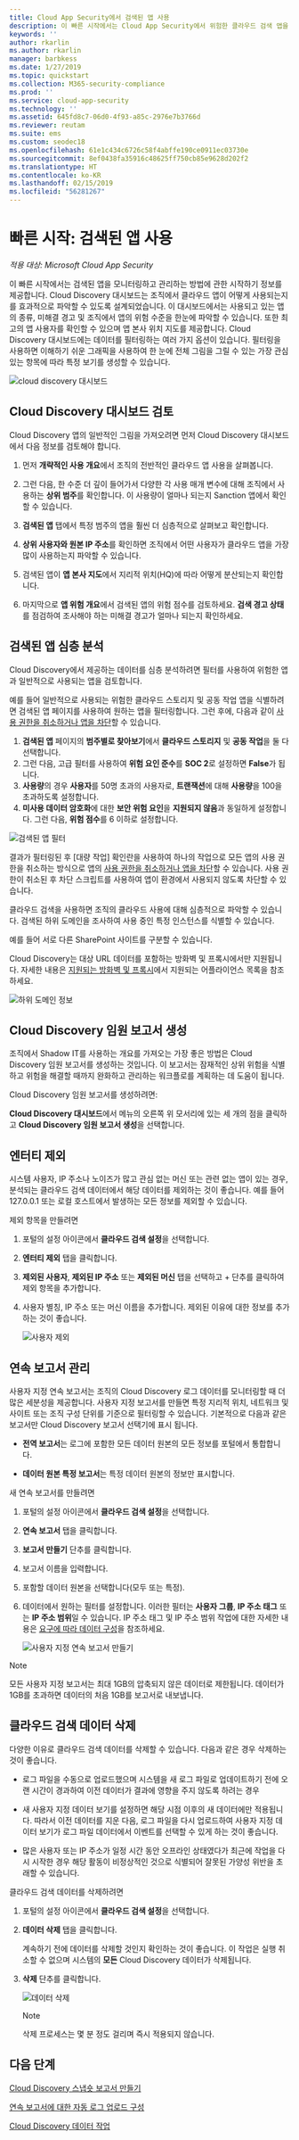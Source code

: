 ```yaml
---
title: Cloud App Security에서 검색된 앱 사용
description: 이 빠른 시작에서는 Cloud App Security에서 위험한 클라우드 검색 앱을 식별 및 해결하기 위한 프로세스를 설명합니다.
keywords: ''
author: rkarlin
ms.author: rkarlin
manager: barbkess
ms.date: 1/27/2019
ms.topic: quickstart
ms.collection: M365-security-compliance
ms.prod: ''
ms.service: cloud-app-security
ms.technology: ''
ms.assetid: 645fd8c7-06d0-4f93-a85c-2976e7b3766d
ms.reviewer: reutam
ms.suite: ems
ms.custom: seodec18
ms.openlocfilehash: 61e1c434c6726c58f4abffe190ce0911ec03730e
ms.sourcegitcommit: 8ef0438fa35916c48625ff750cb85e9628d202f2
ms.translationtype: HT
ms.contentlocale: ko-KR
ms.lasthandoff: 02/15/2019
ms.locfileid: "56281267"
---
```

# <a name="quickstart-work-with-discovered-apps"></a>빠른 시작: 검색된 앱 사용

*적용 대상: Microsoft Cloud App Security*

이 빠른 시작에서는 검색된 앱을 모니터링하고 관리하는 방법에 관한 시작하기 정보를 제공합니다. Cloud Discovery 대시보드는 조직에서 클라우드 앱이 어떻게 사용되는지를 효과적으로 파악할 수 있도록 설계되었습니다. 이 대시보드에서는 사용되고 있는 앱의 종류, 미해결 경고 및 조직에서 앱의 위험 수준을 한눈에 파악할 수 있습니다. 또한 최고의 앱 사용자를 확인할 수 있으며 앱 본사 위치 지도를 제공합니다. Cloud Discovery 대시보드에는 데이터를 필터링하는 여러 가지 옵션이 있습니다. 필터링을 사용하면 이해하기 쉬운 그래픽을 사용하여 한 눈에 전체 그림을 그릴 수 있는 가장 관심 있는 항목에 따라 특정 보기를 생성할 수 있습니다.

![cloud discovery 대시보드](./media/cloud-discovery-dashboard.png)

## <a name="review-the-cloud-discovery-dashboard"></a>Cloud Discovery 대시보드 검토

Cloud Discovery 앱의 일반적인 그림을 가져오려면 먼저 Cloud Discovery 대시보드에서 다음 정보를 검토해야 합니다.
 
1. 먼저 **개략적인 사용 개요**에서 조직의 전반적인 클라우드 앱 사용을 살펴봅니다.

2. 그런 다음, 한 수준 더 깊이 들어가서 다양한 각 사용 매개 변수에 대해 조직에서 사용하는 **상위 범주**를 확인합니다. 이 사용량이 얼마나 되는지 Sanction 앱에서 확인할 수 있습니다.

3. **검색된 앱** 탭에서 특정 범주의 앱을 훨씬 더 심층적으로 살펴보고 확인합니다.

4. **상위 사용자와 원본 IP 주소**를 확인하면 조직에서 어떤 사용자가 클라우드 앱을 가장 많이 사용하는지 파악할 수 있습니다.
5. 검색된 앱이 **앱 본사 지도**에서 지리적 위치(HQ)에 따라 어떻게 분산되는지 확인합니다.

6. 마지막으로 **앱 위험 개요**에서 검색된 앱의 위험 점수를 검토하세요. **검색 경고 상태**를 점검하여 조사해야 하는 미해결 경고가 얼마나 되는지 확인하세요.

## <a name="deep-dive-into-discovered-apps"></a>검색된 앱 심층 분석

Cloud Discovery에서 제공하는 데이터를 심층 분석하려면 필터를 사용하여 위험한 앱과 일반적으로 사용되는 앱을 검토합니다.


예를 들어 일반적으로 사용되는 위험한 클라우드 스토리지 및 공동 작업 앱을 식별하려면 검색된 앱 페이지를 사용하여 원하는 앱을 필터링합니다. 그런 후에, 다음과 같이 [사용 권한을 취소하거나 앱을 차단](governance-discovery.md)할 수 있습니다.

1. **검색된 앱** 페이지의 **범주별로 찾아보기**에서 **클라우드 스토리지** 및 **공동 작업**을 둘 다 선택합니다.
2. 그런 다음, 고급 필터를 사용하여 **위험 요인 준수**를 **SOC 2**로 설정하면 **False**가 됩니다.
3. **사용량**의 경우 **사용자**를 50명 초과의 사용자로, **트랜잭션**에 대해 **사용량**을 100을 초과하도록 설정합니다.
4. **미사용 데이터 암호화**에 대한 **보안 위험 요인**을 **지원되지 않음**과 동일하게 설정합니다. 그런 다음, **위험 점수**를 6 이하로 설정합니다.

![검색된 앱 필터](./media/discovered-app-filters.png)

결과가 필터링된 후 [대량 작업] 확인란을 사용하여 하나의 작업으로 모든 앱의 사용 권한을 취소하는 방식으로 앱의 [사용 권한을 취소하거나 앱을 차단](governance-discovery.md)할 수 있습니다. 사용 권한이 취소된 후 차단 스크립트를 사용하여 앱이 환경에서 사용되지 않도록 차단할 수 있습니다.

클라우드 검색을 사용하면 조직의 클라우드 사용에 대해 심층적으로 파악할 수 있습니다. 검색된 하위 도메인을 조사하여 사용 중인 특정 인스턴스를 식별할 수 있습니다.
     
예를 들어 서로 다른 SharePoint 사이트를 구분할 수 있습니다.

Cloud Discovery는 대상 URL 데이터를 포함하는 방화벽 및 프록시에서만 지원됩니다. 자세한 내용은 [지원되는 방화벽 및 프록시](set-up-cloud-discovery.md#supported-firewalls-and-proxies)에서 지원되는 어플라이언스 목록을 참조하세요.

 ![하위 도메인 정보](./media/discovery-domains.png) 

## <a name="generate-cloud-discovery-executive-report"></a>Cloud Discovery 임원 보고서 생성

조직에서 Shadow IT를 사용하는 개요를 가져오는 가장 좋은 방법은 Cloud Discovery 임원 보고서를 생성하는 것입니다. 이 보고서는 잠재적인 상위 위험을 식별하고 위험을 해결할 때까지 완화하고 관리하는 워크플로를 계획하는 데 도움이 됩니다.

Cloud Discovery 임원 보고서를 생성하려면: 

**Cloud Discovery 대시보드**에서 메뉴의 오른쪽 위 모서리에 있는 세 개의 점을 클릭하고 **Cloud Discovery 임원 보고서 생성**을 선택합니다.

## <a name="exclude-entities"></a>엔터티 제외

시스템 사용자, IP 주소나 노이즈가 많고 관심 없는 머신 또는 관련 없는 앱이 있는 경우, 분석되는 클라우드 검색 데이터에서 해당 데이터를 제외하는 것이 좋습니다. 예를 들어 127.0.0.1 또는 로컬 호스트에서 발생하는 모든 정보를 제외할 수 있습니다.  
  
제외 항목을 만들려면  
  
1. 포털의 설정 아이콘에서 **클라우드 검색 설정**을 선택합니다.  
2. **엔터티 제외** 탭을 클릭합니다.  
3. **제외된 사용자**, **제외된 IP 주소** 또는 **제외된 머신** 탭을 선택하고 + 단추를 클릭하여 제외 항목을 추가합니다.
4. 사용자 별칭, IP 주소 또는 머신 이름을 추가합니다. 제외된 이유에 대한 정보를 추가하는 것이 좋습니다.
  
     ![사용자 제외](./media/exclude-user.png "사용자 제외")  
  
## <a name="manage-continuous-reports"></a>연속 보고서 관리

사용자 지정 연속 보고서는 조직의 Cloud Discovery 로그 데이터를 모니터링할 때 더 많은 세분성을 제공합니다. 사용자 지정 보고서를 만들면 특정 지리적 위치, 네트워크 및 사이트 또는 조직 구성 단위를 기준으로 필터링할 수 있습니다. 기본적으로 다음과 같은 보고서만 Cloud Discovery 보고서 선택기에 표시 됩니다.  
  
- **전역 보고서**는 로그에 포함한 모든 데이터 원본의 모든 정보를 포털에서 통합합니다.  
  
- **데이터 원본 특정 보고서**는 특정 데이터 원본의 정보만 표시합니다.  
  
새 연속 보고서를 만들려면  
  
1. 포털의 설정 아이콘에서 **클라우드 검색 설정**을 선택합니다.  
  
2. **연속 보고서** 탭을 클릭합니다.  
  
3. **보고서 만들기** 단추를 클릭합니다.  
  
4. 보고서 이름을 입력합니다.  
  
5. 포함할 데이터 원본을 선택합니다(모두 또는 특정).  
  
6. 데이터에서 원하는 필터를 설정합니다. 이러한 필터는 **사용자 그룹**, **IP 주소 태그** 또는 **IP 주소 범위**일 수 있습니다. IP 주소 태그 및 IP 주소 범위 작업에 대한 자세한 내용은 [요구에 따라 데이터 구성](ip-tags.md)을 참조하세요.  
  
    ![사용자 지정 연속 보고서 만들기](./media/create-custom-continuous-report.png) 

> [!NOTE]
> 모든 사용자 지정 보고서는 최대 1GB의 압축되지 않은 데이터로 제한됩니다. 데이터가 1GB를 초과하면 데이터의 처음 1GB를 보고서로 내보냅니다.


## <a name="deleting-cloud-discovery-data"></a>클라우드 검색 데이터 삭제

다양한 이유로 클라우드 검색 데이터를 삭제할 수 있습니다. 다음과 같은 경우 삭제하는 것이 좋습니다.  
  
- 로그 파일을 수동으로 업로드했으며 시스템을 새 로그 파일로 업데이트하기 전에 오랜 시간이 경과하여 이전 데이터가 결과에 영향을 주지 않도록 하려는 경우  
  
- 새 사용자 지정 데이터 보기를 설정하면 해당 시점 이후의 새 데이터에만 적용됩니다. 따라서 이전 데이터를 지운 다음, 로그 파일을 다시 업로드하여 사용자 지정 데이터 보기가 로그 파일 데이터에서 이벤트를 선택할 수 있게 하는 것이 좋습니다.  
  
- 많은 사용자 또는 IP 주소가 일정 시간 동안 오프라인 상태였다가 최근에 작업을 다시 시작한 경우 해당 활동이 비정상적인 것으로 식별되어 잘못된 가양성 위반을 초래할 수 있습니다.  
  
클라우드 검색 데이터를 삭제하려면  
  
1. 포털의 설정 아이콘에서 **클라우드 검색 설정**을 선택합니다.  
  
2. **데이터 삭제** 탭을 클릭합니다.  
  
    계속하기 전에 데이터를 삭제할 것인지 확인하는 것이 좋습니다. 이 작업은 실행 취소할 수 없으며 시스템의 **모든** Cloud Discovery 데이터가 삭제됩니다.  
  
3. **삭제** 단추를 클릭합니다.  
  
    ![데이터 삭제](./media/delete-data.png "데이터 삭제")  
  
   > [!NOTE]  
   >  삭제 프로세스는 몇 분 정도 걸리며 즉시 적용되지 않습니다.

## <a name="next-steps"></a>다음 단계
 
[Cloud Discovery 스냅숏 보고서 만들기](create-snapshot-cloud-discovery-reports.md)

[연속 보고서에 대한 자동 로그 업로드 구성](configure-automatic-log-upload-for-continuous-reports.md)

[Cloud Discovery 데이터 작업](working-with-cloud-discovery-data.md)


